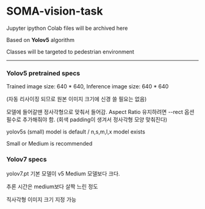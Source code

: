 # SOMA-vision-task

Jupyter ipython Colab files will be archived here

Based on **Yolov5** algorithm

Classes will be targeted to pedestrian environment

---

### Yolov5 pretrained specs
Trained image size: 640 * 640, Inference image size: 640 * 640

(자동 리사이징 되므로 원본 이미지 크기에 신경 쓸 필요는 없음)

모델에 들어갈땐 정사각형으로 맞춰서 들어감. Aspect Ratio 유지하려면 --rect 옵션 필수로 추가해줘야 함. (회색 padding이 생겨서 정사각형 모양 맞춰진다)

yolov5s (small) model is default / n,s,m,l,x model exists

Small or Medium is recommended

### Yolov7 specs
yolov7.pt 기본 모델이 v5 Medium 모델보다 크다.

추론 시간은 medium보다 살짝 느린 정도

직사각형 이미지 크기 지정 가능
